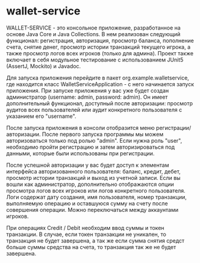 # wallet-service

  WALLET-SERVICE - это консольное приложение, разработанное на основе Java Core и Java Collections. В нем реализован следующий функционал: регистрация, авторизация, просмотр баланса, пополнение счета, снятие денег, просмотр истории транзакций текущего игрока, а также просмотр логов всех игроков (только для админа). Проект также включает в себя модульное тестирование с использованием JUnit5 (AssertJ, Mockito) и Javadoc.
 
  Для запуска приложения перейдите в пакет org.example.walletservice, где находится класс WalletServiceApplication - с него начинается запуск приложения. При запуске приложения у вас уже будет создан администратор (username: admin, password: admin). Он имеет дополнительный функционал, доступный после авторизации: просмотр аудитов всех пользователей или аудит конкретного пользователя с указанием его "username".
  
  После запуска приложения в консоли отобразится меню регистрации/авторизации. После первого запуска программы мы можем авторизоваться только под ролью "admin". Если нужна роль "user", необходимо пройти регистрацию и затем авторизироваться под данными, которые были использованы при регистрации.
  
  После успешной авторизации у вас будет доступ к элементам интерфейса авторизованного пользователя: баланс, кредит, дебет, просмотр истории транзакций и выход из учетной записи. Если вы вошли как администратор, дополнительно отображаются опции просмотра логов всех игроков или логов конкретного пользователя. Логи содержат дату создания, имя пользователя, номер транзакции, выполняемую операцию и оставшуюся сумму на счету после совершения операции. Можно переключаться между аккаунтами игроков.

  При операциях Credit / Debit необходим ввод суммы и токен транзакции. В случае, если токен транзакции не уникален, то транзакция не будет завершена, а так же если сумма снятия средст больше суммы средства на счета, то транзакция так же не будет завершена.
